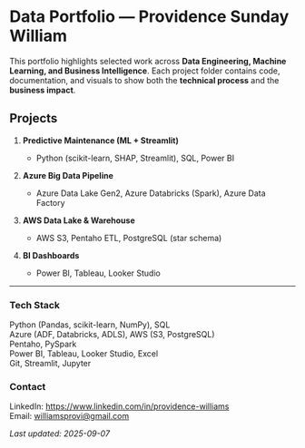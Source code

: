 # Data Portfolio — Providence Sunday William

This portfolio highlights selected work across **Data Engineering, Machine Learning, and Business Intelligence**.
Each project folder contains code, documentation, and visuals to show both the **technical process** and the **business impact**.

## Projects

1. **Predictive Maintenance (ML + Streamlit)**
   - Python (scikit-learn, SHAP, Streamlit), SQL, Power BI

2. **Azure Big Data Pipeline**
   - Azure Data Lake Gen2, Azure Databricks (Spark), Azure Data Factory

3. **AWS Data Lake & Warehouse**
   - AWS S3, Pentaho ETL, PostgreSQL (star schema)

4. **BI Dashboards**
   - Power BI, Tableau, Looker Studio

---

### Tech Stack
Python (Pandas, scikit-learn, NumPy), SQL  
Azure (ADF, Databricks, ADLS), AWS (S3, PostgreSQL)  
Pentaho, PySpark  
Power BI, Tableau, Looker Studio, Excel  
Git, Streamlit, Jupyter

### Contact
LinkedIn: https://www.linkedin.com/in/providence-williams  
Email: williamsprovi@gmail.com

_Last updated: 2025-09-07_
